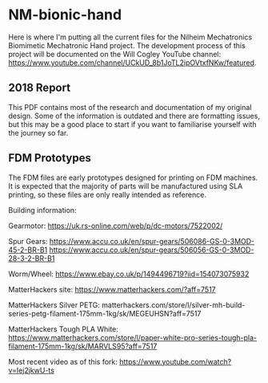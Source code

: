 # NM-bionic-hand
Here is where I'm putting all the current files for the Nilheim Mechatronics Biomimetic Mechatronic Hand project. The development process of this project will be documented on the Will Cogley YouTube channel: https://www.youtube.com/channel/UCkUD_8b1JoTL2ipOVtxfNKw/featured. 

## 2018 Report
This PDF contains most of the research and documentation of my original design. Some of the information is outdated and there are formatting issues, but this may be a good place to start if you want to familiarise yourself with the journey so far. 

## FDM Prototypes
The FDM files are early prototypes designed for printing on FDM machines. It is expected that the majority of parts will be manufactured using SLA printing, so these files are only really intended as reference.

Building information:

Gearmotor: https://uk.rs-online.com/web/p/dc-motors/7522002/

Spur Gears: https://www.accu.co.uk/en/spur-gears/506086-GS-0-3MOD-45-2-BR-B1
https://www.accu.co.uk/en/spur-gears/506056-GS-0-3MOD-28-3-2-BR-B1

Worm/Wheel: https://www.ebay.co.uk/p/1494496719?iid=154073075932

MatterHackers site: https://www.matterhackers.com/?aff=7517

MatterHackers Silver PETG: matterhackers.com/store/l/silver-mh-build-series-petg-filament-175mm-1kg/sk/MEGEUHSN?aff=7517

MatterHackers Tough PLA White: https://www.matterhackers.com/store/l/paper-white-pro-series-tough-pla-filament-175mm-1kg/sk/MARVLS95?aff=7517

Most recent video as of this fork: https://www.youtube.com/watch?v=Iej2jkwU-ts
